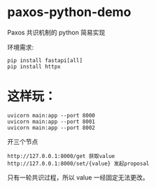 # paxos-python-demo

Paxos 共识机制的 python 简易实现

环境需求:

```shell
pip install fastapi[all]
pip install httpx
```

# 这样玩：

```shell
uvicorn main:app --port 8000
uvicorn main:app --port 8001
uvicorn main:app --port 8002
```

开三个节点

```shell
http://127.0.0.1:8000/get 获取value
http://127.0.0.1:8000/set/{value} 发起proposal
```

只有一轮共识过程，所以 value 一经固定无法更改。
